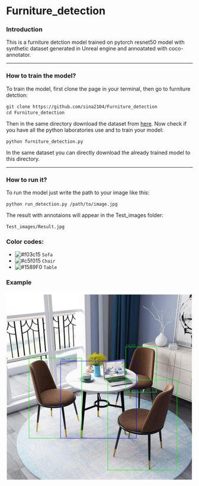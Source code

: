 # Furniture_detection

### Introduction
This is a furniture detction model trained on pytorch resnet50 model with synthetic dataset generated in Unreal engine and annoatated with coco-annotator.

---
### How to train the model?
To train the model, first clone the page in your terminal, then go to furniture detction:
```shell
git clone https://github.com/sina2104/Furniture_detection
cd Furniture_detection
```
Then in the same directory download the dataset from [here](https://disk.yandex.ru/d/lCrNpgwHiHQhUQ).
Now check if you have all the python laboratories use and to train your model:
```shell
python furniture_detection.py
```
In the same dataset you can directly download the already trained model to this directory.

---
### How to run it?
To run the model just write the path to your image like this:
```shell
python run_detection.py /path/to/image.jpg
```
The result with annotaions will appear in the Test_images folder:
```shell
Test_images/Result.jpg
```
### Color codes:
- ![#f03c15](https://placehold.co/15x15/f03c15/f03c15.png) `Sofa`
- ![#c5f015](https://placehold.co/15x15/c5f015/c5f015.png) `Chair`
- ![#1589F0](https://placehold.co/15x15/1589F0/1589F0.png) `Table`
### Example
![](Test_images/Test_result3.jpg)
